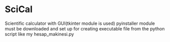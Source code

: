 # SciCal
Scientific calculator with GUI(tkinter module is used) 
pyinstaller module must be downloaded and set up for creating executable file from the python script like my hesap_makinesi.py
